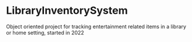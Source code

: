 # LibraryInventorySystem
Object oriented project for tracking entertainment related items in a library or home setting, started in 2022
